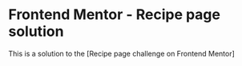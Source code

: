 # Frontend Mentor - Recipe page solution

This is a solution to the [Recipe page challenge on Frontend Mentor]
